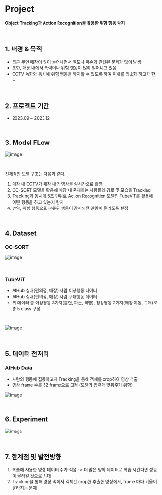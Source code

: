 # Project
**Object Tracking과 Action Recognition을 활용한 위험 행동 탐지**

<br/>

## 1. 배경 & 목적
 
- 최근 무인 매장이 많이 늘어나면서 절도나 파손과 관련된 문제가 많이 발생
- 또한, 매장 내에서 폭력이나 위험 행동이 많이 일어나고 있음
- CCTV 녹화와 동시에 위험 행동을 탐지할 수 있도록 하여 피해를 최소화 하고자 한다

<br/>

## 2. 프로젝트 기간

- 2023.09 ~ 2023.12

<br/>

## 3. Model FLow

![image](https://github.com/KiSeoupShin/Project/assets/108209592/6ef550a8-abbb-415a-b6af-95aa40867157)


<br/>

전체적인 모델 구조는 다음과 같다.
1. 매장 내 CCTV가 매장 내의 영상을 실시간으로 촬영
2. OC-SORT 모델을 활용해 매장 내 존재하는 사람들의 경로 및 모습을 Tracking
3. Tracking과 동시에 5초 단위로 Action Recognition 모델인 TubeViT를 활용해 어떤 행동을 하고 있는지 탐지
4. 만약, 위험 행동으로 분류된 행동이 감지되면 알람이 울리도록 설정

<br/>

## 4. Dataset

### OC-SORT

![image](https://github.com/KiSeoupShin/Project/assets/108209592/2a3440aa-a7ed-4f37-93f2-073916df5e99)

<br/>

### TubeViT
- AIHub 실내(편의점, 매장) 사람 이상행동 데이터
- AIHub 실내(편의점, 매장) 사람 구매행동 데이터
- 위 데이터 중 이상행동 3가지(흡연, 파손, 폭행), 정상행동 2가지(매장 이동, 구매)로 총 5 class 구성

<br/>

![image](https://github.com/KiSeoupShin/Project/assets/108209592/0799d3dd-b2e1-4dfd-b740-8ef634493b90)

<br/>

## 5. 데이터 전처리

### AIHub Data
- 사람의 행동에 집중하고자 Tracking을 통해 객체를 crop하여 영상 추출
- 영상 frame 수를 32 frame으로 고정 (모델의 입력과 맞춰주기 위함)

![image](https://github.com/KiSeoupShin/Project/assets/108209592/eb33ad88-4eb2-41b6-9a5a-31d166ce4030)

<br/>

## 6. Experiment

![image](https://github.com/KiSeoupShin/Project/assets/108209592/99325e0b-585c-432f-9ccc-d8c7ce347e63)

<br/>

## 7. 한계점 및 발전방향
1. 학습에 사용한 영상 데이터 수가 적음 -> 더 많은 양의 데이터로 학습 시킨다면 성능이 올라갈 것으로 기대
2. Tracking을 통해 영상 속에서 객체만 crop한 추출한 영상에서, frame 마다 비율이 달라지는 문제
